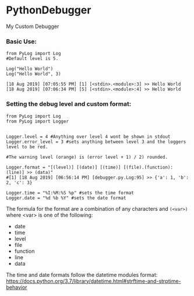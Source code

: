 # PythonDebugger
My Custom Debugger

### Basic Use:
 ```Py
from PyLog import Log
#Default level is 5.

Log("Hello World")
Log("Hello World", 3)
 ```
```
[18 Aug 2019] [07:05:55 PM] [1] [<stdin>.<module>:3] >> Hello World
[18 Aug 2019] [07:06:34 PM] [5] [<stdin>.<module>:4] >> Hello World
```





### Setting the debug level and custom format:

```Py
from PyLog import Log
from PyLog import Logger


Logger.level = 4 #Anything over level 4 wont be shown in stdout
Logger.error_level = 3 #sets anything between level 3 and the loggers level to be red.

#The warning level (orange) is (error level + 1) / 2) rounded.

Logger.format = "[(level)] [(date)] [(time)] [(file).(function):(line)] >> (data)" 
#[1] [18 Aug 2019] [06:56:14 PM] [debugger.py.Log:95] >> {'a': 1, 'b': 2, 'c': 3}

Logger.time = "%I:%M:%S %p" #sets the time format
Logger.date = "%d %b %Y" #sets the date format

```
The formula for the format are  a combination of any characters and `(<var>)`
where \<var> is one of the following:
* date 
* time
* level
* file
* function
* line
* data


The time and date formats follow the datetime modules format:
        https://docs.python.org/3.7/library/datetime.html#strftime-and-strptime-behavior
